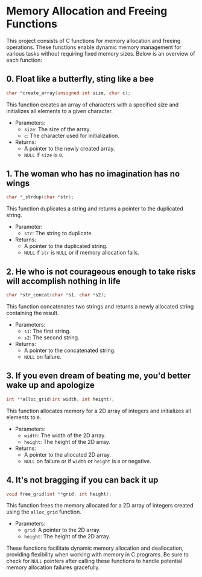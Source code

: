# Memory Allocation and Freeing Functions

This project consists of C functions for memory allocation and freeing operations. These functions enable dynamic memory management for various tasks without requiring fixed memory sizes. Below is an overview of each function:

## 0. Float like a butterfly, sting like a bee

```c
char *create_array(unsigned int size, char c);
```

This function creates an array of characters with a specified size and initializes all elements to a given character.

- Parameters:
  - `size`: The size of the array.
  - `c`: The character used for initialization.
- Returns:
  - A pointer to the newly created array.
  - `NULL` if `size` is `0`.

## 1. The woman who has no imagination has no wings

```c
char *_strdup(char *str);
```

This function duplicates a string and returns a pointer to the duplicated string.

- Parameter:
  - `str`: The string to duplicate.
- Returns:
  - A pointer to the duplicated string.
  - `NULL` if `str` is `NULL` or if memory allocation fails.

## 2. He who is not courageous enough to take risks will accomplish nothing in life

```c
char *str_concat(char *s1, char *s2);
```

This function concatenates two strings and returns a newly allocated string containing the result.

- Parameters:
  - `s1`: The first string.
  - `s2`: The second string.
- Returns:
  - A pointer to the concatenated string.
  - `NULL` on failure.

## 3. If you even dream of beating me, you'd better wake up and apologize

```c
int **alloc_grid(int width, int height);
```

This function allocates memory for a 2D array of integers and initializes all elements to `0`.

- Parameters:
  - `width`: The width of the 2D array.
  - `height`: The height of the 2D array.
- Returns:
  - A pointer to the allocated 2D array.
  - `NULL` on failure or if `width` or `height` is `0` or negative.

## 4. It's not bragging if you can back it up

```c
void free_grid(int **grid, int height);
```

This function frees the memory allocated for a 2D array of integers created using the `alloc_grid` function.

- Parameters:
  - `grid`: A pointer to the 2D array.
  - `height`: The height of the 2D array.

These functions facilitate dynamic memory allocation and deallocation, providing flexibility when working with memory in C programs. Be sure to check for `NULL` pointers after calling these functions to handle potential memory allocation failures gracefully.